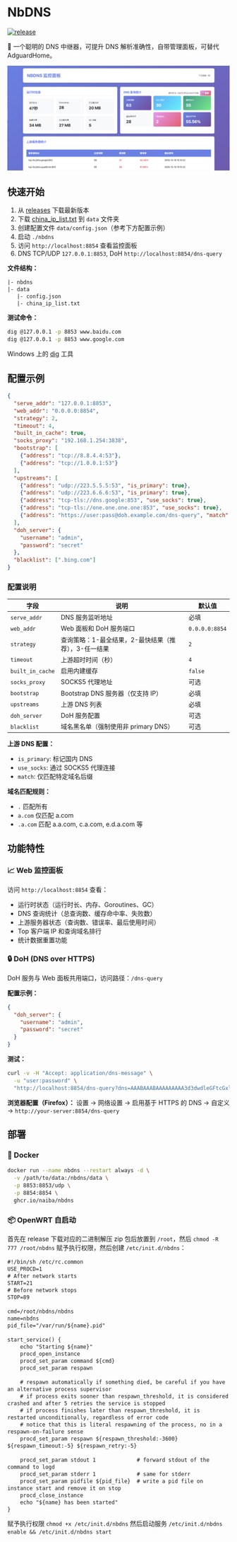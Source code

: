 # NbDNS

[![release](https://img.shields.io/github/v/release/naiba/nbdns?color=brightgreen&label=NbDNS&style=for-the-badge&logo=github)](https://github.com/naiba/nbdns/releases)

:seal: 一个聪明的 DNS 中继器，可提升 DNS 解析准确性，自带管理面板，可替代 AdguardHome。

![截图](./doc/screenshot.png)

## 快速开始

1. 从 [releases](https://github.com/naiba/nbdns/releases) 下载最新版本
2. 下载 [china_ip_list.txt](https://github.com/17mon/china_ip_list/raw/master/china_ip_list.txt) 到 `data` 文件夹
3. 创建配置文件 `data/config.json`（参考下方配置示例）
4. 启动 `./nbdns`
5. 访问 `http://localhost:8854` 查看监控面板
6. DNS TCP/UDP `127.0.0.1:8853`, DoH `http://localhost:8854/dns-query`

**文件结构：**
```
|- nbdns
|- data
   |- config.json
   |- china_ip_list.txt
```

**测试命令：**
```bash
dig @127.0.0.1 -p 8853 www.baidu.com
dig @127.0.0.1 -p 8853 www.google.com
```
Windows 上的 [dig](https://help.dyn.com/how-to-use-binds-dig-tool/) 工具

## 配置示例

```json
{
  "serve_addr": "127.0.0.1:8853",
  "web_addr": "0.0.0.0:8854",
  "strategy": 2,
  "timeout": 4,
  "built_in_cache": true,
  "socks_proxy": "192.168.1.254:3838",
  "bootstrap": [
    {"address": "tcp://8.8.4.4:53"},
    {"address": "tcp://1.0.0.1:53"}
  ],
  "upstreams": [
    {"address": "udp://223.5.5.5:53", "is_primary": true},
    {"address": "udp://223.6.6.6:53", "is_primary": true},
    {"address": "tcp-tls://dns.google:853", "use_socks": true},
    {"address": "tcp-tls://one.one.one.one:853", "use_socks": true},
    {"address": "https://user:pass@doh.example.com/dns-query", "match": [".onion"]}
  ],
  "doh_server": {
    "username": "admin",
    "password": "secret"
  },
  "blacklist": [".bing.com"]
}
```

### 配置说明

| 字段             | 说明                                                 | 默认值         |
| ---------------- | ---------------------------------------------------- | -------------- |
| `serve_addr`     | DNS 服务监听地址                                     | 必填           |
| `web_addr`       | Web 面板和 DoH 服务端口                              | `0.0.0.0:8854` |
| `strategy`       | 查询策略：1-最全结果，2-最快结果（推荐），3-任一结果 | `2`            |
| `timeout`        | 上游超时时间（秒）                                   | `4`            |
| `built_in_cache` | 启用内建缓存                                         | `false`        |
| `socks_proxy`    | SOCKS5 代理地址                                      | 可选           |
| `bootstrap`      | Bootstrap DNS 服务器（仅支持 IP）                    | 必填           |
| `upstreams`      | 上游 DNS 列表                                        | 必填           |
| `doh_server`     | DoH 服务配置                                         | 可选           |
| `blacklist`      | 域名黑名单（强制使用非 primary DNS）                 | 可选           |

**上游 DNS 配置：**
- `is_primary`: 标记国内 DNS
- `use_socks`: 通过 SOCKS5 代理连接
- `match`: 仅匹配特定域名后缀

**域名匹配规则：**
- `.` 匹配所有
- `a.com` 仅匹配 a.com
- `.a.com` 匹配 a.a.com, c.a.com, e.d.a.com 等

## 功能特性

### :chart_with_upwards_trend: Web 监控面板
访问 `http://localhost:8854` 查看：
- 运行时状态（运行时长、内存、Goroutines、GC）
- DNS 查询统计（总查询数、缓存命中率、失败数）
- 上游服务器状态（查询数、错误率、最后使用时间）
- Top 客户端 IP 和查询域名排行
- 统计数据重置功能

### :lock: DoH (DNS over HTTPS)
DoH 服务与 Web 面板共用端口，访问路径：`/dns-query`

**配置示例：**
```json
{
  "doh_server": {
    "username": "admin",
    "password": "secret"
  }
}
```

**测试：**
```bash
curl -v -H "Accept: application/dns-message" \
  -u "user:password" \
  "http://localhost:8854/dns-query?dns=AAABAAABAAAAAAAAA3d3dwdleGFtcGxlA2NvbQAAAQAB"
```

**浏览器配置（Firefox）：**
设置 → 网络设置 → 启用基于 HTTPS 的 DNS → 自定义 → `http://your-server:8854/dns-query`

## 部署

### :whale: Docker
```bash
docker run --name nbdns --restart always -d \
  -v /path/to/data:/nbdns/data \
  -p 8853:8853/udp \
  -p 8854:8854 \
  ghcr.io/naiba/nbdns
```

### :package: OpenWRT 自启动
首先在 release 下载对应的二进制解压 zip 包后放置到 `/root`，然后 `chmod -R 777 /root/nbdns` 赋予执行权限，然后创建 `/etc/init.d/nbdns`：

```shell
#!/bin/sh /etc/rc.common
USE_PROCD=1
# After network starts
START=21
# Before network stops
STOP=89

cmd=/root/nbdns/nbdns
name=nbdns
pid_file="/var/run/${name}.pid"

start_service() {
    echo "Starting ${name}"
    procd_open_instance
    procd_set_param command ${cmd}
    procd_set_param respawn

    # respawn automatically if something died, be careful if you have an alternative process supervisor
    # if process exits sooner than respawn_threshold, it is considered crashed and after 5 retries the service is stopped
    # if process finishes later than respawn_threshold, it is restarted unconditionally, regardless of error code
    # notice that this is literal respawning of the process, no in a respawn-on-failure sense
    procd_set_param respawn ${respawn_threshold:-3600} ${respawn_timeout:-5} ${respawn_retry:-5}

    procd_set_param stdout 1             # forward stdout of the command to logd
    procd_set_param stderr 1             # same for stderr
    procd_set_param pidfile ${pid_file}  # write a pid file on instance start and remove it on stop
    procd_close_instance
    echo "${name} has been started"
}
```

赋予执行权限 `chmod +x /etc/init.d/nbdns` 然后启动服务 `/etc/init.d/nbdns enable && /etc/init.d/nbdns start`
